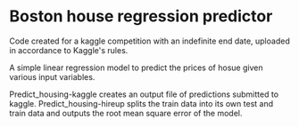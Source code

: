 # Boston house regression predictor 
 Code created for a kaggle competition with an indefinite end date, uploaded in accordance to Kaggle's rules. 

 A simple linear regression model to predict the prices of hosue given various input variables. 

 Predict_housing-kaggle creates an output file of predictions submitted to kaggle.
 Predict_housing-hireup splits the train data into its own test and train data and outputs the root mean square error of the model.  
